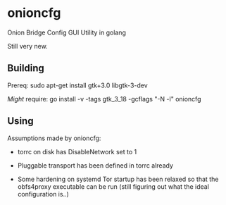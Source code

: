 # onioncfg
Onion Bridge Config GUI Utility in golang

Still very new.

## Building

Prereq: 
sudo apt-get install gtk+3.0 libgtk-3-dev

*Might* require:
go install -v -tags gtk_3_18 -gcflags "-N -l" onioncfg

## Using

Assumptions made by onioncfg:

* torrc on disk has DisableNetwork set to 1

* Pluggable transport has been defined in torrc already

* Some hardening on systemd Tor startup has been relaxed so that the obfs4proxy executable can be run (still figuring out what the ideal configuration is..)


